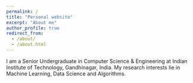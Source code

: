 ```yaml
---
permalink: /
title: "Personal website"
excerpt: "About me"
author_profile: true
redirect_from: 
  - /about/
  - /about.html
---
```


I am a Senior Undergraduate in Computer Science & Engineering at Indian Institute of Technology, Gandhinagar, India. My research interests lie in Machine Learning, Data Science and Algorithms.

<!-- A data-driven personal website
======
Like many other Jekyll-based GitHub Pages templates, academicpages makes you separate the website's content from its form. The content & metadata of your website are in structured markdown files, while various other files constitute the theme, specifying how to transform that content & metadata into HTML pages. You keep these various markdown (.md), YAML (.yml), HTML, and CSS files in a public GitHub repository. Each time you commit and push an update to the repository, the [GitHub pages](https://pages.github.com/) service creates static HTML pages based on these files, which are hosted on GitHub's servers free of charge. -->

